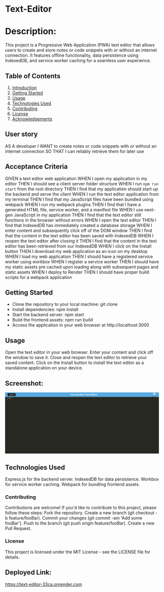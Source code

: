 # Text-Editor

# Description:
This project is a Progressive Web Application (PWA) text editor that allows users to create and store notes or code snippets with or without an internet connection. It features offline functionality, data persistence using IndexedDB, and service worker caching for a seamless user experience.


## Table of Contents

1. [Introduction](#introduction)
2. [Getting Started](#getting-started)
3. [Usage](#usage)
4. [Technologies Used](#technologies-used)
5. [Contributing](#contributing)
6. [License](#license)
7. [Acknowledgements](#acknowledgements)

## User story
AS A developer
I WANT to create notes or code snippets with or without an internet connection
SO THAT I can reliably retrieve them for later use

## Acceptance Criteria
GIVEN a text editor web application
WHEN I open my application in my editor
THEN I should see a client server folder structure
WHEN I run `npm run start` from the root directory
THEN I find that my application should start up the backend and serve the client
WHEN I run the text editor application from my terminal
THEN I find that my JavaScript files have been bundled using webpack
WHEN I run my webpack plugins
THEN I find that I have a generated HTML file, service worker, and a manifest file
WHEN I use next-gen JavaScript in my application
THEN I find that the text editor still functions in the browser without errors
WHEN I open the text editor
THEN I find that IndexedDB has immediately created a database storage
WHEN I enter content and subsequently click off of the DOM window
THEN I find that the content in the text editor has been saved with IndexedDB
WHEN I reopen the text editor after closing it
THEN I find that the content in the text editor has been retrieved from our IndexedDB
WHEN I click on the Install button
THEN I download my web application as an icon on my desktop
WHEN I load my web application
THEN I should have a registered service worker using workbox
WHEN I register a service worker
THEN I should have my static assets pre cached upon loading along with subsequent pages and static assets
WHEN I deploy to Render
THEN I should have proper build scripts for a webpack application

## Getting Started

- Clone the repository to your local machine: git clone <repository-url>
- Install dependencies: npm install
- Start the backend server: npm start
- Build the frontend assets: npm run build
- Access the application in your web browser at http://localhost:3000


## Usage
Open the text editor in your web browser.
Enter your content and click off the window to save it.
Close and reopen the text editor to retrieve your saved content.
Click on the Install button to install the text editor as a standalone application on your device.

## Screenshot:

![Text Editor](./images/Screenshot%20PWA.png)


## Technologies Used
Express.js for the backend server.
IndexedDB for data persistence.
Workbox for service worker caching.
Webpack for bundling frontend assets.

### Contributing
Contributions are welcome! If you'd like to contribute to this project, please follow these steps:
Fork the repository.
Create a new branch (git checkout -b feature/fooBar).
Commit your changes (git commit -am 'Add some fooBar').
Push to the branch (git push origin feature/fooBar).
Create a new Pull Request.


### License
This project is licensed under the MIT License - see the LICENSE file for details.

## Deployed Link:
https://text-editor-33ca.onrender.com


